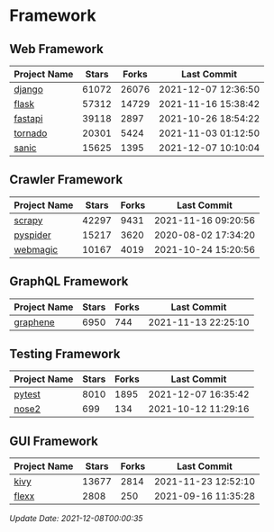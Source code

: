 # Framework

## Web Framework
| Project Name | Stars | Forks | Last Commit |
| ------------ | ----- | ----- | ----------- |
| [django](https://github.com/django/django) | 61072 | 26076 | 2021-12-07 12:36:50 |
| [flask](https://github.com/pallets/flask) | 57312 | 14729 | 2021-11-16 15:38:42 |
| [fastapi](https://github.com/tiangolo/fastapi) | 39118 | 2897 | 2021-10-26 18:54:22 |
| [tornado](https://github.com/tornadoweb/tornado) | 20301 | 5424 | 2021-11-03 01:12:50 |
| [sanic](https://github.com/sanic-org/sanic) | 15625 | 1395 | 2021-12-07 10:10:04 |

## Crawler Framework
| Project Name | Stars | Forks | Last Commit |
| ------------ | ----- | ----- | ----------- |
| [scrapy](https://github.com/scrapy/scrapy) | 42297 | 9431 | 2021-11-16 09:20:56 |
| [pyspider](https://github.com/binux/pyspider) | 15217 | 3620 | 2020-08-02 17:34:20 |
| [webmagic](https://github.com/code4craft/webmagic) | 10167 | 4019 | 2021-10-24 15:20:56 |

## GraphQL Framework
| Project Name | Stars | Forks | Last Commit |
| ------------ | ----- | ----- | ----------- |
| [graphene](https://github.com/graphql-python/graphene) | 6950 | 744 | 2021-11-13 22:25:10 |

## Testing Framework
| Project Name | Stars | Forks | Last Commit |
| ------------ | ----- | ----- | ----------- |
| [pytest](https://github.com/pytest-dev/pytest) | 8010 | 1895 | 2021-12-07 16:35:42 |
| [nose2](https://github.com/nose-devs/nose2) | 699 | 134 | 2021-10-12 11:29:16 |

## GUI Framework
| Project Name | Stars | Forks | Last Commit |
| ------------ | ----- | ----- | ----------- |
| [kivy](https://github.com/kivy/kivy) | 13677 | 2814 | 2021-11-23 12:52:10 |
| [flexx](https://github.com/flexxui/flexx) | 2808 | 250 | 2021-09-16 11:35:28 |

*Update Date: 2021-12-08T00:00:35*